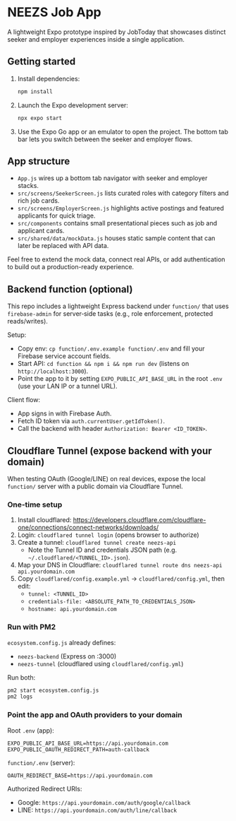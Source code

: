 # NEEZS Job App

A lightweight Expo prototype inspired by JobToday that showcases distinct seeker and employer experiences inside a single application.

## Getting started

1. Install dependencies:
   ```bash
   npm install
   ```
2. Launch the Expo development server:
   ```bash
   npx expo start
   ```
3. Use the Expo Go app or an emulator to open the project. The bottom tab bar lets you switch between the seeker and employer flows.

## App structure

- `App.js` wires up a bottom tab navigator with seeker and employer stacks.
- `src/screens/SeekerScreen.js` lists curated roles with category filters and rich job cards.
- `src/screens/EmployerScreen.js` highlights active postings and featured applicants for quick triage.
- `src/components` contains small presentational pieces such as job and applicant cards.
- `src/shared/data/mockData.js` houses static sample content that can later be replaced with API data.

Feel free to extend the mock data, connect real APIs, or add authentication to build out a production-ready experience.

## Backend function (optional)

This repo includes a lightweight Express backend under `function/` that uses `firebase-admin` for server‑side tasks (e.g., role enforcement, protected reads/writes).

Setup:
- Copy env: `cp function/.env.example function/.env` and fill your Firebase service account fields.
- Start API: `cd function && npm i && npm run dev` (listens on `http://localhost:3000`).
- Point the app to it by setting `EXPO_PUBLIC_API_BASE_URL` in the root `.env` (use your LAN IP or a tunnel URL).

Client flow:
- App signs in with Firebase Auth.
- Fetch ID token via `auth.currentUser.getIdToken()`.
- Call the backend with header `Authorization: Bearer <ID_TOKEN>`.

## Cloudflare Tunnel (expose backend with your domain)

When testing OAuth (Google/LINE) on real devices, expose the local `function/` server with a public domain via Cloudflare Tunnel.

### One‑time setup

1. Install cloudflared: https://developers.cloudflare.com/cloudflare-one/connections/connect-networks/downloads/
2. Login: `cloudflared tunnel login` (opens browser to authorize)
3. Create a tunnel: `cloudflared tunnel create neezs-api`
   - Note the Tunnel ID and credentials JSON path (e.g. `~/.cloudflared/<TUNNEL_ID>.json`).
4. Map your DNS in Cloudflare: `cloudflared tunnel route dns neezs-api api.yourdomain.com`
5. Copy `cloudflared/config.example.yml` → `cloudflared/config.yml`, then edit:
   - `tunnel: <TUNNEL_ID>`
   - `credentials-file: <ABSOLUTE_PATH_TO_CREDENTIALS_JSON>`
   - `hostname: api.yourdomain.com`

### Run with PM2

`ecosystem.config.js` already defines:
- `neezs-backend` (Express on :3000)
- `neezs-tunnel` (cloudflared using `cloudflared/config.yml`)

Run both:

```bash
pm2 start ecosystem.config.js
pm2 logs
```

### Point the app and OAuth providers to your domain

Root `.env` (app):

```
EXPO_PUBLIC_API_BASE_URL=https://api.yourdomain.com
EXPO_PUBLIC_OAUTH_REDIRECT_PATH=auth-callback
```

`function/.env` (server):

```
OAUTH_REDIRECT_BASE=https://api.yourdomain.com
```

Authorized Redirect URIs:
- Google: `https://api.yourdomain.com/auth/google/callback`
- LINE: `https://api.yourdomain.com/auth/line/callback`
